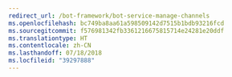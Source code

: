 ```yaml
---
redirect_url: /bot-framework/bot-service-manage-channels
ms.openlocfilehash: bc749ba8aa61a598509142d7515b1bdb93216fcd
ms.sourcegitcommit: f576981342fb3361216675815714e24281e20ddf
ms.translationtype: HT
ms.contentlocale: zh-CN
ms.lasthandoff: 07/18/2018
ms.locfileid: "39297888"
---
```

